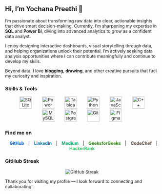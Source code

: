 ## Hi, I’m Yochana Preethi 👋

I’m passionate about transforming raw data into clear, actionable insights that drive smart decision-making. Currently, I’m sharpening my expertise in **SQL** and **Power BI**, diving into advanced analytics to grow as a confident data analyst.

I enjoy designing interactive dashboards, visual storytelling through data, and helping organizations unlock their potential. I’m actively seeking data analysis opportunities where I can contribute meaningfully and continue to develop my skills.

Beyond data, I love **blogging**, **drawing**, and other creative pursuits that fuel my curiosity and inspiration.

### Skills & Tools

<p align="center">
  <img src="https://cdn.jsdelivr.net/gh/devicons/devicon/icons/sqlite/sqlite-original.svg" alt="SQLite" width="40" height="40" style="margin:0 15px"/>
  <img src="https://cdn.jsdelivr.net/gh/devicons/devicon/icons/powerbi/powerbi-original.svg" alt="Power BI" width="40" height="40" style="margin:0 15px"/>
  <img src="https://cdn.jsdelivr.net/gh/devicons/devicon/icons/tableau/tableau-original.svg" alt="Tableau" width="40" height="40" style="margin:0 15px"/>
  <img src="https://cdn.jsdelivr.net/gh/devicons/devicon/icons/python/python-original.svg" alt="Python" width="40" height="40" style="margin:0 15px"/>
  <img src="https://cdn.jsdelivr.net/gh/devicons/devicon/icons/javascript/javascript-original.svg" alt="JavaScript" width="40" height="40" style="margin:0 15px"/>
  <img src="https://cdn.jsdelivr.net/gh/devicons/devicon/icons/cplusplus/cplusplus-original.svg" alt="C++" width="40" height="40" style="margin:0 15px"/>
  <img src="https://cdn.jsdelivr.net/gh/devicons/devicon/icons/mysql/mysql-original.svg" alt="MySQL" width="40" height="40" style="margin:0 15px"/>
  <img src="https://cdn.jsdelivr.net/gh/devicons/devicon/icons/postgresql/postgresql-original.svg" alt="PostgreSQL" width="40" height="40" style="margin:0 15px"/>
  <img src="https://cdn.jsdelivr.net/gh/devicons/devicon/icons/git/git-original.svg" alt="Git" width="40" height="40" style="margin:0 15px"/>
  <img src="https://cdn.jsdelivr.net/gh/devicons/devicon/icons/figma/figma-original.svg" alt="Figma" width="40" height="40" style="margin:0 15px"/>
</p>

### Find me on

<p align="center">
  <a href="https://github.com/yochanapreethi" target="_blank" rel="noopener noreferrer" style="margin: 0 10px; text-decoration:none; color:#0366d6; font-weight:bold;">GitHub</a> | 
  <a href="https://linkedin.com/in/yochanapreethi" target="_blank" rel="noopener noreferrer" style="margin: 0 10px; text-decoration:none; color:#0077b5; font-weight:bold;">LinkedIn</a> | 
  <a href="https://medium.com/yochanapreethi" target="_blank" rel="noopener noreferrer" style="margin: 0 10px; text-decoration:none; color:#00ab6c; font-weight:bold;">Medium</a> | 
  <a href="https://auth.geeksforgeeks.org/user/yochanapreethi" target="_blank" rel="noopener noreferrer" style="margin: 0 10px; text-decoration:none; color:#2d8c0f; font-weight:bold;">GeeksforGeeks</a> | 
  <a href="https://www.codechef.com/users/yochanapreethi" target="_blank" rel="noopener noreferrer" style="margin: 0 10px; text-decoration:none; color:#5b4638; font-weight:bold;">CodeChef</a> | 
  <a href="https://www.hackerrank.com/yochanapreethi" target="_blank" rel="noopener noreferrer" style="margin: 0 10px; text-decoration:none; color:#2ec866; font-weight:bold;">HackerRank</a>
</p>

### GitHub Streak

<p align="center">
  <img src="https://github-readme-streak-stats.herokuapp.com/?user=yochanapreethi&theme=dark&hide_border=true" alt="GitHub Streak" />
</p>

Thank you for visiting my profile — I look forward to connecting and collaborating!
